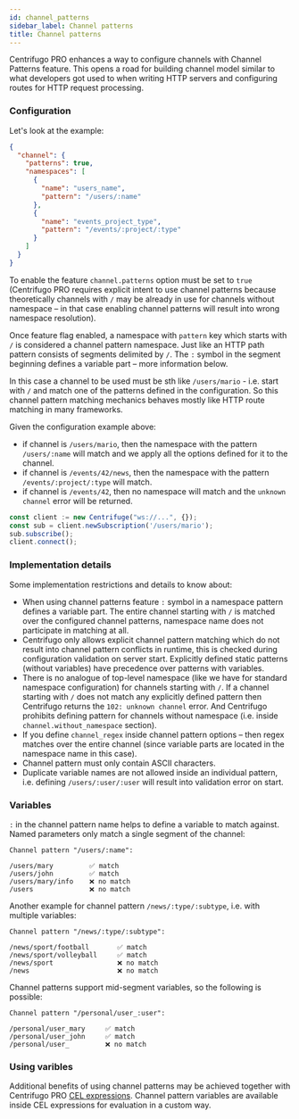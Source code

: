 ```yaml
---
id: channel_patterns
sidebar_label: Channel patterns
title: Channel patterns
---
```


Centrifugo PRO enhances a way to configure channels with Channel Patterns feature. This opens a road for building channel model similar to what developers got used to when writing HTTP servers and configuring routes for HTTP request processing.

### Configuration

Let's look at the example:

```json title="config.json"
{
  "channel": {
    "patterns": true,
    "namespaces": [
      {
        "name": "users_name",
        "pattern": "/users/:name"
      },
      {
        "name": "events_project_type",
        "pattern": "/events/:project/:type"
      }
    ]
  }
}
```

To enable the feature `channel.patterns` option must be set to `true` (Centrifugo PRO requires explicit intent to use channel patterns because theoretically channels with `/` may be already in use for channels without namespace – in that case enabling channel patterns will result into wrong namespace resolution).

Once feature flag enabled, a namespace with `pattern` key which starts with `/` is considered a channel pattern namespace. Just like an HTTP path pattern consists of segments delimited by `/`. The `:` symbol in the segment beginning defines a variable part – more information below.

In this case a channel to be used must be sth like `/users/mario` - i.e. start with `/` and match one of the patterns defined in the configuration. So this channel pattern matching mechanics behaves mostly like HTTP route matching in many frameworks.

Given the configuration example above:

* if channel is `/users/mario`, then the namespace with the pattern `/users/:name` will match and we apply all the options defined for it to the channel.
* if channel is `/events/42/news`, then the namespace with the pattern `/events/:project/:type` will match.
* if channel is `/events/42`, then no namespace will match and the `unknown channel` error will be returned.

```javascript title="Basic example demonstrating use of pattern channels in JS"
const client := new Centrifuge("ws://...", {});
const sub = client.newSubscription('/users/mario');
sub.subscribe();
client.connect();
```

### Implementation details

Some implementation restrictions and details to know about:

* When using channel patterns feature `:` symbol in a namespace pattern defines a variable part. The entire channel starting with `/` is matched over the configured channel patterns, namespace name does not participate in matching at all.
* Centrifugo only allows explicit channel pattern matching which do not result into channel pattern conflicts in runtime, this is checked during configuration validation on server start. Explicitly defined static patterns (without variables) have precedence over patterns with variables.
* There is no analogue of top-level namespace (like we have for standard namespace configuration) for channels starting with `/`. If a channel starting with `/` does not match any explicitly defined pattern then Centrifugo returns the `102: unknown channel` error. And Centrifugo prohibits defining pattern for channels without namespace (i.e. inside `channel.without_namespace` section).
* If you define `channel_regex` inside channel pattern options – then regex matches over the entire channel (since variable parts are located in the namespace name in this case).
* Channel pattern must only contain ASCII characters.
* Duplicate variable names are not allowed inside an individual pattern, i.e. defining `/users/:user/:user` will result into validation error on start.

### Variables

`:` in the channel pattern name helps to define a variable to match against. Named parameters only match a single segment of the channel:

```
Channel pattern "/users/:name":

/users/mary         ✅ match
/users/john         ✅ match
/users/mary/info    ❌ no match 
/users              ❌ no match
```

Another example for channel pattern `/news/:type/:subtype`, i.e. with multiple variables:

```
Channel pattern "/news/:type/:subtype":

/news/sport/football       ✅ match
/news/sport/volleyball     ✅ match
/news/sport                ❌ no match
/news                      ❌ no match
```

Channel patterns support mid-segment variables, so the following is possible:

```
Channel pattern "/personal/user_:user":

/personal/user_mary     ✅ match
/personal/user_john     ✅ match
/personal/user_         ❌ no match
```

### Using varibles

Additional benefits of using channel patterns may be achieved together with Centrifugo PRO [CEL expressions](./cel_expressions.md). Channel pattern variables are available inside CEL expressions for evaluation in a custom way.
